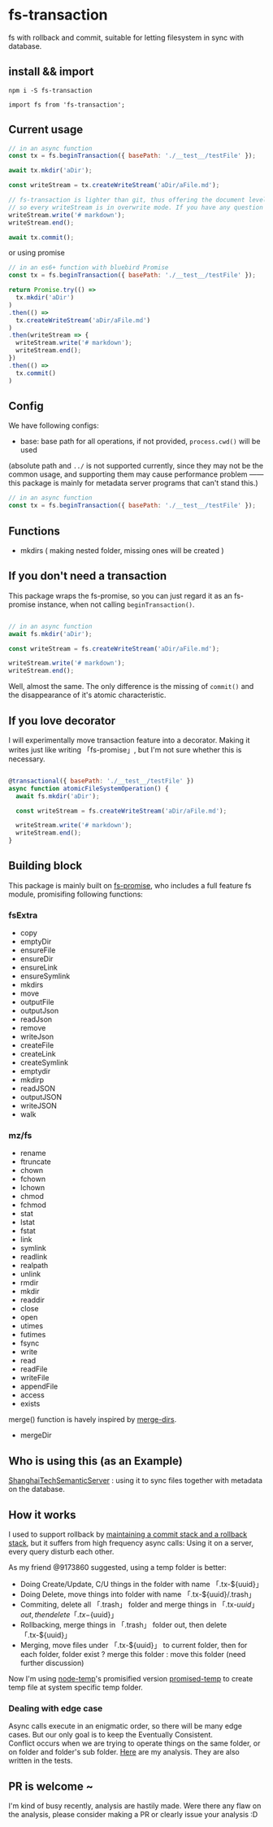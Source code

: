 # fs-transaction

fs with rollback and commit, suitable for letting filesystem in sync with database.
  
## install && import

```shell
npm i -S fs-transaction
```

```javasctipt
import fs from 'fs-transaction';
```

## Current usage

```javascript
// in an async function
const tx = fs.beginTransaction({ basePath: './__test__/testFile' });

await tx.mkdir('aDir');

const writeStream = tx.createWriteStream('aDir/aFile.md');

// fs-transaction is lighter than git, thus offering the document level rollback but not the line level rollback.
// so every writeStream is in overwrite mode. If you have any question about this, please issue it.
writeStream.write('# markdown');
writeStream.end();

await tx.commit();
```

or using promise  

```javascript
// in an es6+ function with bluebird Promise
const tx = fs.beginTransaction({ basePath: './__test__/testFile' });

return Promise.try(() =>
  tx.mkdir('aDir')
)
.then(() =>
  tx.createWriteStream('aDir/aFile.md')
)
.then(writeStream => {
  writeStream.write('# markdown');
  writeStream.end();
})
.then(() =>
  tx.commit()
)
```  

## Config

We have following configs:  

- base: base path for all operations, if not provided, ```process.cwd()``` will be used

(absolute path and ```../``` is not supported currently, since they may not be the common usage, and supporting them may cause performance problem —— this package is mainly for metadata server programs that can't stand this.)  

```javascript
// in an async function
const tx = fs.beginTransaction({ basePath: './__test__/testFile' });
```

## Functions

- mkdirs ( making nested folder, missing ones will be created )

## If you don't need a transaction

This package wraps the fs-promise, so you can just regard it as an fs-promise instance, when not calling ```beginTransaction()```.  

```javascript

// in an async function
await fs.mkdir('aDir');

const writeStream = fs.createWriteStream('aDir/aFile.md');

writeStream.write('# markdown');
writeStream.end();  

```

Well, almost the same. The only difference is the missing of ```commit()``` and the disappearance of it's atomic characteristic.  

## If you love decorator

I will experimentally move transaction feature into a decorator. Making it writes just like writing 「fs-promise」, but I'm not sure whether this is necessary.  

```javascript

@transactional({ basePath: './__test__/testFile' })
async function atomicFileSystemOperation() {
  await fs.mkdir('aDir');

  const writeStream = fs.createWriteStream('aDir/aFile.md');

  writeStream.write('# markdown');
  writeStream.end();
}
```

## Building block

This package is mainly built on [fs-promise](https://github.com/kevinbeaty/fs-promise), who includes a full feature fs module, promisifing following functions:  

### fsExtra

- copy
- emptyDir
- ensureFile
- ensureDir
- ensureLink
- ensureSymlink
- mkdirs
- move
- outputFile
- outputJson
- readJson
- remove
- writeJson
- createFile
- createLink
- createSymlink
- emptydir
- mkdirp
- readJSON
- outputJSON
- writeJSON
- walk

### mz/fs

- rename
- ftruncate
- chown
- fchown
- lchown
- chmod
- fchmod
- stat
- lstat
- fstat
- link
- symlink
- readlink
- realpath
- unlink
- rmdir
- mkdir
- readdir
- close
- open
- utimes
- futimes
- fsync
- write
- read
- readFile
- writeFile
- appendFile
- access
- exists
  
merge() function is havely inspired by [merge-dirs](https://github.com/binocarlos/merge-dirs).  

- mergeDir
  
## Who is using this (as an Example)

[ShanghaiTechSemanticServer](https://github.com/Learnone/ShanghaiTechAPPServer) : using it to sync files together with metadata on the database.
  
## How it works

I used to support rollback by [maintaining a commit stack and a rollback stack](https://github.com/linonetwo/fs-transaction/blob/master/doc/originalThinking.md), but it suffers from high frequency async calls: Using it on a server, every query disturb each other.  

As my friend @9173860 suggested, using a temp folder is better:  

- Doing Create/Update, C/U things in the folder with name 「.tx-${uuid}」
- Doing Delete, move things into folder with name 「.tx-${uuid}/.trash」
- Commiting, delete all 「.trash」 folder and merge things in 「.tx-${uuid}」 out, then delete 「.tx-${uuid}」
- Rollbacking, merge things in 「.trash」 folder out, then delete 「.tx-${uuid}」
- Merging, move files under 「.tx-${uuid}」 to current folder, then for each folder, folder exist ? merge this folder : move this folder (need further discussion)
  
Now I'm using [node-temp](https://github.com/bruce/node-temp)'s promisified version [promised-temp](https://github.com/mikaturunen/promised-temp) to create temp file at system specific temp folder.  
  
### Dealing with edge case

Async calls execute in an enigmatic order, so there will be many edge cases. But our only goal is to keep the Eventually Consistent.  
Conflict occurs when we are trying to operate things on the same folder, or on folder and folder's sub folder. [Here](https://github.com/linonetwo/fs-transaction/blob/master/doc/usingTempDir.md) are my analysis. They are also written in the tests.  

## PR is welcome ~

I'm kind of busy recently, analysis are hastily made. Were there any flaw on the analysis, please consider making a PR or clearly issue your analysis :D
